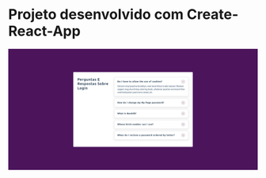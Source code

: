 # Projeto desenvolvido com Create-React-App

![Imagem](https://github.com/MunrraMT/react-tutorial-and-projects-course/blob/main/secao-5/accordion/public/print.png)
